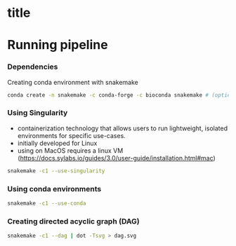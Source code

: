 # title

# Running pipeline


### Dependencies

Creating conda environment with snakemake


```bash
conda create -n snakemake -c conda-forge -c bioconda snakemake # (optional: singularity)
```


### Using Singularity

* containerization technology that allows users to run lightweight, isolated environments for specific use-cases.
* initially developed for Linux
* using on MacOS requires a linux VM (https://docs.sylabs.io/guides/3.0/user-guide/installation.html#mac)

``` bash
snakemake -c1 --use-singularity
```

### Using conda environments

```bash
snakemake -c1 --use-conda
```


### Creating directed acyclic graph (DAG)

```bash
snakemake -c1 --dag | dot -Tsvg > dag.svg
```




